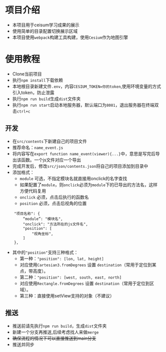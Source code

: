 # 项目介绍 #
- 本项目用于ceisum学习成果的展示
- 使用简单的目录配置切换展示区域
- 本项目使用`webpack`构建工具构建，使用`Cesium`作为地图引擎
# 使用教程 #
- Clone当前项目
- 执行`npm install`下载依赖
- 本地根目录新建文件`.env`，内容`CESIUM_TOKEN=你的token`,使用环境变量的方式引入token，防止泄露
- 执行`npm run build`生成`dist`文件夹
- 执行`npm run start`启动本地服务器，默认端口为`8081`，退出服务器在终端双击`ctrl+c`
## 开发 ##
- 在`src/contents`下新建自己的项目文件
- 推荐命名：`name_event.js`
- 将内容写在`export function name_event(viewer){...}`中，意思是写完后导出该函数。一个js文件对应一个导出
- 完成开发后，修改`src/json/contents.json`将自己的项目添加到目录中
- 添加格式：
    - `module` 可选，不指定模块名就直接用onclick的名字查找
    - 如果配置了`module`，则`onclick`必须为`module`下的已导出的方法名，这样方便代码复用
    - `onclick` 必须，点击后执行的函数名
    - `position` 必须，点击后视角的位置
```
    "项目名称": {
        “module”: "模块名",
        "onclick": "方法所在的js文件名",
        "position": [
            "视角坐标",  
        ]
    },
```
- 其中的`"position"`支持三种格式：
    - 第一种：`"position": [lon, lat, height]`
    - 对应使用`Cartesian3.fromDegrees` 设置 `destination`（常用于定位到某点，带高度）。
    - 第二种：`"position": [west, south, east, north]`
    - 对应使用`Rectangle.fromDegrees` 设置 `destination`（常用于定位到区域）。
    - 第三种：直接使用setView支持的对象（不建议）
## 推送 ##
- 推送前请先执行`npm run build`，生成`dist`文件夹
- 新建一个分支再推送,后续考虑找人来做`merge`
- ~~确保流程的情况下可以直接推送到main分支~~
- 推送并同步